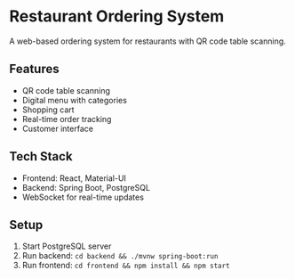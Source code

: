 # Restaurant Ordering System

A web-based ordering system for restaurants with QR code table scanning.

## Features
- QR code table scanning
- Digital menu with categories
- Shopping cart
- Real-time order tracking
- Customer interface

## Tech Stack
- Frontend: React, Material-UI
- Backend: Spring Boot, PostgreSQL
- WebSocket for real-time updates

## Setup
1. Start PostgreSQL server
2. Run backend: `cd backend && ./mvnw spring-boot:run`
3. Run frontend: `cd frontend && npm install && npm start` 